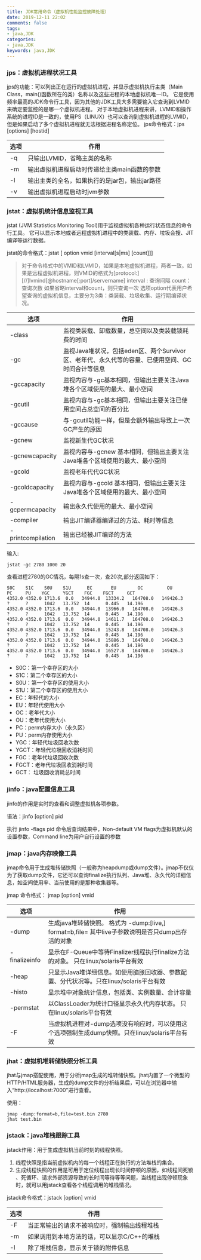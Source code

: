 ```yaml
---
title: JDK常用命令（虚拟机性能监控故障处理）
date: 2019-12-11 22:02
comments: false
tags: 
- java,JDK
categories: 
- java,JDK
keywords: java,JDK
---
```


### jps：虚拟机进程状况工具

jps的功能：可以列出正在运行的虚拟机进程，并显示虚拟机执行主类（Main Class，main()函数所在的类）名称以及这些进程的本地虚拟机唯一ID。
它是使用频率最高的JDK命令行工具，因为其他的JDK工具大多需要输入它查询到LVMID来确定要监控的是哪一个虚拟机进程。 对于本地虚拟机进程来讲，LVMID和操作系统的进程ID是一致的，使用PS（LINUX）也可以查询到虚拟机进程的LVMID，但是如果启动了多个虚拟机进程就无法根据进程名称定位。
jps命令格式：jps [options] [hostid]

| 选项 | 作用 |
| ---  | --- |
| -q  | 只输出LVMID，省略主类的名称 |
| -m  | 输出虚拟机进程启动时传递给主类main函数的参数 |
| -l  | 输出主类的全名，如果执行的是jar包，输出jar路径 |
| -v  | 输出虚拟机进程启动时jvm参数 |

### jstat：虚拟机统计信息监视工具

jstat (JVM Statistics Monitoring Tool)用于监视虚拟机各种运行状态信息的命令行工具。 它可以显示本地或者远程虚拟机进程中的类装载、内存、垃圾会搜、JIT编译等运行数据。

jstat的命令格式：jstat [ option vmid [interval[s|ms] [count]]]

> 对于命令格式中的VMID和LVMID，如果是本地虚拟机进程，两者一致。如果是远程虚拟机进程，则VMID的格式为[protocol:][//]lvmind[@hostname[:port]/servername]
> interval : 查询间隔  count：查询次数 如果省略interval和count，则只查询一次
> 选项option代表用户希望查询的虚拟机信息，主要分为3类：类装载、垃圾收集、运行期编译状况。

| 选项 | 作用 |
| ---  | --- |
| -class | 监视类装载、卸载数量，总空间以及类装载锁耗费的时间 |
| -gc | 监视Java堆状况，包括eden区、两个Survivor区、老年代、永久代等的容量、已使用空间、GC时间合计等信息 |
| -gccapacity | 监视内容与-gc基本相同，但输出主要关注Java堆各个区域使用的最大、最小空间 |
| -gcutil | 监视内容与-gc基本相同，但输出主要关注已使用空间占总空间的百分比 |
| -gccause | 与-gcutil功能一样，但是会额外输出导致上一次GC产生的原因 |
| -gcnew | 监视新生代GC状况 |
| -gcnewcapacity | 监视内容与-gcnew 基本相同，但输出主要关注Java堆各个区域使用的最大、最小空间 |
| -gcold | 监视老年代代GC状况 |
| -gcoldcapacity | 监视内容与-gcold 基本相同，但输出主要关注Java堆各个区域使用的最大、最小空间 |
| -gcpermcapacity | 输出永久代使用的最大、最小空间 |
| -compiler | 输出JIT编译器编译过的方法、耗时等信息 |
| -printcompilation | 输出已经被JIT编译的方法 |

输入:
```
jstat -gc 2780 1000 20
```

查看进程2780的GC情况，每隔1s查一次，查20次,部分返回如下：

```
S0C    S1C    S0U    S1U      EC       EU        OC         OU       PC     PU    YGC     YGCT    FGC    FGCT     GCT
4352.0 4352.0 1713.6  0.0   34944.0  13334.2   164708.0   149426.3    ?      ?      1042   13.752  14      0.445   14.196
4352.0 4352.0 1713.6  0.0   34944.0  13966.0   164708.0   149426.3    ?      ?      1042   13.752  14      0.445   14.196
4352.0 4352.0 1713.6  0.0   34944.0  14611.7   164708.0   149426.3    ?      ?      1042   13.752  14      0.445   14.196
4352.0 4352.0 1713.6  0.0   34944.0  15243.8   164708.0   149426.3    ?      ?      1042   13.752  14      0.445   14.196
4352.0 4352.0 1713.6  0.0   34944.0  15886.3   164708.0   149426.3    ?      ?      1042   13.752  14      0.445   14.196
4352.0 4352.0 1713.6  0.0   34944.0  16527.8   164708.0   149426.3    ?      ?      1042   13.752  14      0.445   14.196
```


- S0C：第一个幸存区的大小
- S1C：第二个幸存区的大小
- S0U：第一个幸存区的使用大小
- S1U：第二个幸存区的使用大小
- EC：年轻代的大小
- EU：年轻代使用大小
- OC：老年代大小
- OU：老年代使用大小
- PC：perm内存大小（永久区）
- PU：perm内存使用大小
- YGC：年轻代垃圾回收次数
- YGCT：年轻代垃圾回收消耗时间
- FGC：老年代垃圾回收次数
- FGCT：老年代垃圾回收消耗时间
- GCT： 垃圾回收消耗总时间

### jinfo：java配置信息工具

jinfo的作用是实时的查看和调整虚拟机各项参数。

语法：jinfo [option] pid

执行 jinfo -flags pid 命令后查询结果中，Non-default VM flags为虚拟机默认的设置参数，Command line为用户自行设置的参数

### jmap：java内存映像工具

jmap命令用于生成堆转储快照（一般称为heapdump或dump文件）。jmap不仅仅为了获取dump文件，它还可以查询finalize执行队列、Java堆、永久代的详细信息，如空间使用率、当前使用的是那种收集器等。

jmap 命令格式： jmap [option] vmid

| 选项 | 作用 |
| --- | ---  |
| -dump | 生成java堆转储快照。 格式为 -dump:[live,] format=b,file=<filename> 其中live子参数说明是否只dump出存活的对象 |
| -finalizeinfo | 显示在F-Queue中等待Finalizer线程执行finalize方法的对象。 只在linux/solaris平台有效 |
| -heap | 只显示Java堆详细信息。如使用脑胀回收器、参数配置、分代状况等。只在linux/solaris平台有效 |
| -histo | 显示堆中对象统计信息，包括类、实例数量、合计容量 |
| -permstat | 以ClassLoader为统计口径显示永久代内存状态。 只在linux/solaris平台有效 |
|  -F | 当虚拟机进程对-dump选项没有响应时，可以使用这个选项强制生成dump快照。只在linux/solaris平台有效 |

### jhat：虚拟机堆转储快照分析工具

jhat与jmap搭配使用，用于分析jmap生成的堆转储快照。jhat内置了一个微型的HTTP/HTML服务器，生成的dump文件的分析结果后，可以在浏览器中输入“http://localhost:7000”进行查看。

使用：
```
jmap -dump:format=b,file=test.bin 2780
jhat test.bin
```

### jstack：java堆栈跟踪工具

jstack作用：用于生成虚拟机当前时刻的线程快照。 
1. 线程快照是指当前虚拟机内的每一个线程正在执行的方法堆栈的集合。 
2. 生成线程快照的作用是可用于定位线程出现长时间停顿的原因，如线程间死锁 、死循环、请求外部资源导致的长时间等待等等问题，当线程出现停顿现象时，就可以用jstack查看各个线程调用的堆栈情况。

jstack命令格式：jstack [option] vmid

| 选项 | 作用 |
| --- | --- |
| -F | 当正常输出的请求不被响应时，强制输出线程堆栈 |
| -m | 如果调用到本地方法的话，可以显示C/C++的堆栈 |
| -l |  除了堆栈信息，显示关于锁的附件信息 |
